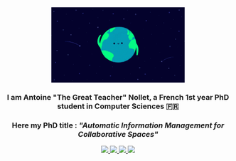 <div align="center">
    <img src="assets/hello.gif" align="center" height="" width="300" />
</div>

### <div align="center" width="200">I am Antoine "The Great Teacher" Nollet, a French 1st year PhD student in Computer Sciences 🇫🇷</div>

<h3>
<div align="center" width="200">Here my PhD title : <em>"Automatic Information Management for Collaborative Spaces"</em> 
</div>
</h3>

<p align="center">
    <a href="mailto:antoine.nollet@univ-lille.fr">
        <img src="https://img.shields.io/badge/mail-%23ff4343.svg?&style=for-the-badge&logo=gmail&logoColor=white" />
    </a>
    <a href="https://discordapp.com/users/502400618913202177">
        <img src="https://img.shields.io/badge/Discord-7289DA?style=for-the-badge&logo=discord&logoColor=white" />
    </a>
    <a href="https://www.linkedin.com/in/antoine-nollet/">
        <img src="https://img.shields.io/badge/LinkedIn-0077B5?style=for-the-badge&logo=linkedin&logoColor=white" />
    </a>
    <a href="https://the-gtn.github.io/">
        <img width="150" src="https://img.shields.io/badge/my%20CV-website-DF3131" />
    </a>
</p>

<!--
**The-GTN/The-GTN** is a ✨ _special_ ✨ repository because its `README.md` (this file) appears on your GitHub profile.

Here are some ideas to get you started:

- 🔭 I’m currently working on ...
- 🌱 I’m currently learning ...
- 👯 I’m looking to collaborate on ...
- 🤔 I’m looking for help with ...
- 💬 Ask me about ...
- 📫 How to reach me: ...
- 😄 Pronouns: ...
- ⚡ Fun fact: ...
-->
